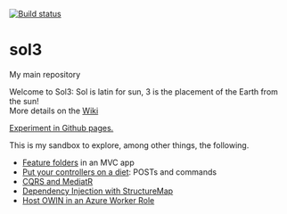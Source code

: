 [![Build status](https://ci.appveyor.com/api/projects/status/1u000nf6ednke6b5?svg=true)](https://ci.appveyor.com/project/KeithBarrows/sol3)  

# sol3
My main repository

Welcome to Sol3: Sol is latin for sun, 3 is the placement of the Earth from the sun!  
More details on the [Wiki](https://github.com/KeithBarrows/Sol3/wiki)

[Experiment in Github pages.](http://keithbarrows.github.io/sol3/)

This is my sandbox to explore, among other things, the following.  
* [Feature folders](http://timgthomas.com/2013/10/feature-folders-in-asp-net-mvc/) in an MVC app
* [Put your controllers on a diet](https://lostechies.com/jimmybogard/2013/12/19/put-your-controllers-on-a-diet-posts-and-commands/): POSTs and commands
* [CQRS and MediatR](https://lostechies.com/jimmybogard/2015/05/05/cqrs-with-mediatr-and-automapper/)
* [Dependency Injection with StructureMap](https://lostechies.com/jimmybogard/2010/04/27/dependency-injection-in-asp-net-mvc-controllers/)
* [Host OWIN in an Azure Worker Role](https://www.asp.net/aspnet/overview/owin-and-katana/host-owin-in-an-azure-worker-role)
